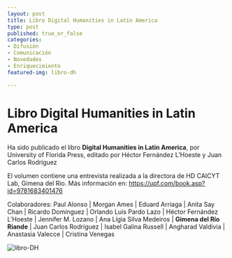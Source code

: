 ```yaml
---
layout: post
title: Libro Digital Humanities in Latin America
type: post
published: true_or_false
categories: 
- Difusión
- Comunicación 
- Novedades
- Enriquecimiento
featured-img: libro-dh

---
```


# Libro Digital Humanities in Latin America 

Ha sido publicado el libro **Digital Humanities in Latin America**, por University of Florida Press, editado por Héctor Fernández L’Hoeste y Juan Carlos Rodríguez

El volumen contiene una entrevista realizada a la directora de HD CAICYT Lab, Gimena del Rio. Más información en: <a href="https://upf.com/book.asp?id=9781683401476">https://upf.com/book.asp?id=9781683401476</a>

Colaboradores: Paul Alonso | Morgan Ames | Eduard Arriaga | Anita Say Chan | Ricardo Dominguez | Orlando Luis Pardo Lazo | Héctor Fernández L’Hoeste | Jennifer M. Lozano | Ana Lígia Silva Medeiros | **Gimena del Río Riande** | Juan Carlos Rodríguez | Isabel Galina Russell | Angharad Valdivia | Anastasia Valecce | Cristina Venegas
<br>

![libro-DH](/assets/img/posts/libro-dh2.jpg)



